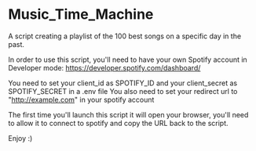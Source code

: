 # Music_Time_Machine
A script creating a playlist of the 100 best songs on a specific day in the past.

In order to use this script, you'll need to have your own Spotify account in Developer mode:
https://developer.spotify.com/dashboard/

You need to set your client_id as SPOTIFY_ID and your client_secret as SPOTIFY_SECRET in a .env file
You also need to set your redirect url to "http://example.com" in your spotify account

The first time you'll launch this script it will open your browser, you'll need to allow it to connect to spotify and copy the URL back to the script.

Enjoy :)
